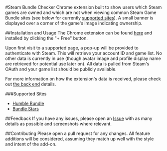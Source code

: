 #Steam Bundle Checker
Chrome extension built to show users which Steam games are owned and which are not when viewing common Steam Game Bundle sites (see below for currently [supported sites](#supported-sites)). A small banner is displayed over a corner of the game's image indicating ownership.

##Installation and Usage
The Chrome extension can be found [here](https://chrome.google.com/webstore/detail/steam-bundle-checker/bjbahfflgodkakhojlgahbdigedniidc) and installed by clicking the "+ Free" button.

Upon first visit to a supported page, a pop-up will be provided to authenticate with Steam. This will retrieve your account ID and game list. No other data is currently in use (though avatar image and profile display name are retrieved for potential use later on). All data is pulled from Steam's OAuth and your game list should be publicly available.

For more information on how the extension's data is received, please check out [the back end](https://github.com/wesrich/Steam-Bundle-Checker) details.

###Supported Sites
* [Humble Bundle](https://www.humblebundle.com/)
* [Bundle Stars](http://www.bundlestars.com/)

##Feedback
If you have any issues, please open an [Issue](https://github.com/wesrich/Steam-Bundles-Chrome/issues) with as many details as possible and screenshots where relevant.

##Contributing
Please open a pull request for any changes. All feature additions will be considered, assuming they match up well with the style and intent of the add-on.

